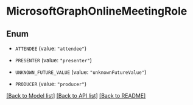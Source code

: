 # MicrosoftGraphOnlineMeetingRole

## Enum


* `ATTENDEE` (value: `"attendee"`)

* `PRESENTER` (value: `"presenter"`)

* `UNKNOWN_FUTURE_VALUE` (value: `"unknownFutureValue"`)

* `PRODUCER` (value: `"producer"`)


[[Back to Model list]](../README.md#documentation-for-models) [[Back to API list]](../README.md#documentation-for-api-endpoints) [[Back to README]](../README.md)


